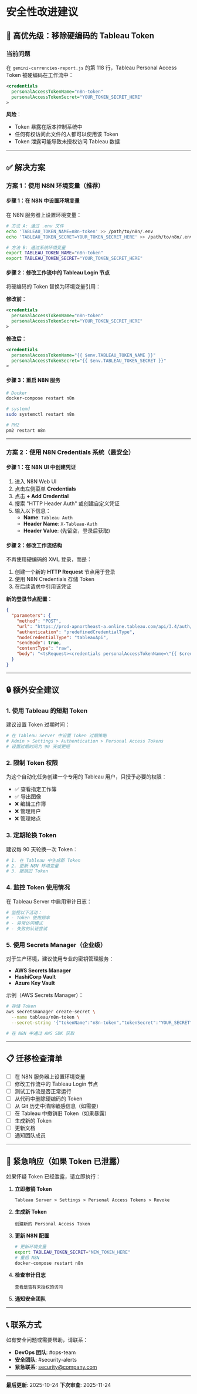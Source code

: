 # 安全性改进建议

## 🔴 高优先级：移除硬编码的 Tableau Token

### 当前问题

在 `gemini-currencies-report.js` 的第 118 行，Tableau Personal Access Token 被硬编码在工作流中：

```xml
<credentials
  personalAccessTokenName="n8n-token"
  personalAccessTokenSecret="YOUR_TOKEN_SECRET_HERE"
>
```

**风险**：
- Token 暴露在版本控制系统中
- 任何有权访问此文件的人都可以使用该 Token
- Token 泄露可能导致未授权访问 Tableau 数据

---

## ✅ 解决方案

### 方案 1：使用 N8N 环境变量（推荐）

#### 步骤 1：在 N8N 中设置环境变量

在 N8N 服务器上设置环境变量：

```bash
# 方法 A: 通过 .env 文件
echo 'TABLEAU_TOKEN_NAME=n8n-token' >> /path/to/n8n/.env
echo 'TABLEAU_TOKEN_SECRET=YOUR_TOKEN_SECRET_HERE' >> /path/to/n8n/.env

# 方法 B: 通过系统环境变量
export TABLEAU_TOKEN_NAME="n8n-token"
export TABLEAU_TOKEN_SECRET="YOUR_TOKEN_SECRET_HERE"
```

#### 步骤 2：修改工作流中的 Tableau Login 节点

将硬编码的 Token 替换为环境变量引用：

**修改前**：
```xml
<credentials
  personalAccessTokenName="n8n-token"
  personalAccessTokenSecret="YOUR_TOKEN_SECRET_HERE"
>
```

**修改后**：
```xml
<credentials
  personalAccessTokenName="{{ $env.TABLEAU_TOKEN_NAME }}"
  personalAccessTokenSecret="{{ $env.TABLEAU_TOKEN_SECRET }}"
>
```

#### 步骤 3：重启 N8N 服务

```bash
# Docker
docker-compose restart n8n

# systemd
sudo systemctl restart n8n

# PM2
pm2 restart n8n
```

---

### 方案 2：使用 N8N Credentials 系统（最安全）

#### 步骤 1：在 N8N UI 中创建凭证

1. 进入 N8N Web UI
2. 点击左侧菜单 **Credentials**
3. 点击 **+ Add Credential**
4. 搜索 "HTTP Header Auth" 或创建自定义凭证
5. 输入以下信息：
   - **Name**: `Tableau Auth`
   - **Header Name**: `X-Tableau-Auth`
   - **Header Value**: (先留空，登录后获取)

#### 步骤 2：修改工作流结构

不再使用硬编码的 XML 登录，而是：

1. 创建一个新的 **HTTP Request** 节点用于登录
2. 使用 N8N Credentials 存储 Token
3. 在后续请求中引用该凭证

**新的登录节点配置**：

```json
{
  "parameters": {
    "method": "POST",
    "url": "https://prod-apnortheast-a.online.tableau.com/api/3.4/auth/signin",
    "authentication": "predefinedCredentialType",
    "nodeCredentialType": "tableauApi",
    "sendBody": true,
    "contentType": "raw",
    "body": "<tsRequest><credentials personalAccessTokenName=\"{{ $credentials.tableauTokenName }}\" personalAccessTokenSecret=\"{{ $credentials.tableauTokenSecret }}\" ><site contentUrl=\"tableauadmin59b92d016b\" /></credentials></tsRequest>"
  }
}
```

---

## 🔒 额外安全建议

### 1. 使用 Tableau 的短期 Token

建议设置 Token 过期时间：

```bash
# 在 Tableau Server 中设置 Token 过期策略
# Admin > Settings > Authentication > Personal Access Tokens
# 设置过期时间为 90 天或更短
```

### 2. 限制 Token 权限

为这个自动化任务创建一个专用的 Tableau 用户，只授予必要的权限：

- ✅ 查看指定工作簿
- ✅ 导出图像
- ❌ 编辑工作簿
- ❌ 管理用户
- ❌ 管理站点

### 3. 定期轮换 Token

建议每 90 天轮换一次 Token：

```bash
# 1. 在 Tableau 中生成新 Token
# 2. 更新 N8N 环境变量
# 3. 撤销旧 Token
```

### 4. 监控 Token 使用情况

在 Tableau Server 中启用审计日志：

```bash
# 监控以下活动：
# - Token 使用频率
# - 异常访问模式
# - 失败的认证尝试
```

### 5. 使用 Secrets Manager（企业级）

对于生产环境，建议使用专业的密钥管理服务：

- **AWS Secrets Manager**
- **HashiCorp Vault**
- **Azure Key Vault**

示例（AWS Secrets Manager）：

```bash
# 存储 Token
aws secretsmanager create-secret \
  --name tableau/n8n-token \
  --secret-string '{"tokenName":"n8n-token","tokenSecret":"YOUR_SECRET"}'

# 在 N8N 中通过 AWS SDK 获取
```

---

## 📋 迁移检查清单

- [ ] 在 N8N 服务器上设置环境变量
- [ ] 修改工作流中的 Tableau Login 节点
- [ ] 测试工作流是否正常运行
- [ ] 从代码中删除硬编码的 Token
- [ ] 从 Git 历史中清除敏感信息（如需要）
- [ ] 在 Tableau 中撤销旧 Token（如果暴露）
- [ ] 生成新的 Token
- [ ] 更新文档
- [ ] 通知团队成员

---

## 🚨 紧急响应（如果 Token 已泄露）

如果怀疑 Token 已经泄露，请立即执行：

1. **立即撤销 Token**
   ```
   Tableau Server > Settings > Personal Access Tokens > Revoke
   ```

2. **生成新 Token**
   ```
   创建新的 Personal Access Token
   ```

3. **更新 N8N 配置**
   ```bash
   # 更新环境变量
   export TABLEAU_TOKEN_SECRET="NEW_TOKEN_HERE"
   # 重启 N8N
   docker-compose restart n8n
   ```

4. **检查审计日志**
   ```
   查看是否有未授权的访问
   ```

5. **通知安全团队**

---

## 📞 联系方式

如有安全问题或需要帮助，请联系：

- **DevOps 团队**: #ops-team
- **安全团队**: #security-alerts
- **紧急联系**: security@company.com

---

**最后更新**: 2025-10-24
**下次审查**: 2025-11-24
